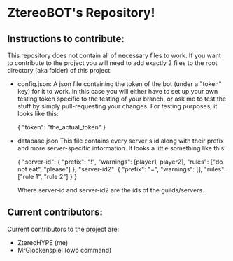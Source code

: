 # ZtereoBOT's Repository!

## Instructions to contribute:
This repository does not contain all of necessary files to work.
If you want to contribute to the project you will need to add exactly 2 files to the root directory (aka folder) of this project:

- config.json:
  A json file containing the token of the bot (under a "token" key) for it to work. In this case you will either have to set up your own testing token specific to the testing of your branch, or ask me to test the stuff by simply pull-requesting your changes. For testing purposes, it looks like this:
  
  {
	"token": "the_actual_token"
  }
  
  
- database.json
  This file contains every server's id along with their prefix and more server-specific information. It looks a little something like this:
  
  {
    "server-id": {
        "prefix": "!",
        "warnings": [player1, player2],
        "rules": ["do not eat", "please"]
    },
    "server-id2": {
        "prefix": "=",
        "warnings": [],
        "rules": ["rule 1", "rule 2"]
    }
  }
  
  Where server-id and server-id2 are the ids of the guilds/servers.
  
## Current contributors:
Current contributors to the project are:
- ZtereoHYPE (me)
- MrGlockenspiel (owo command)

